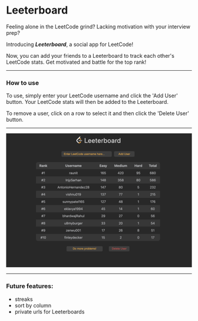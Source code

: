 # Leeterboard

Feeling alone in the LeetCode grind? Lacking motivation with your interview
prep?

Introducing _**Leeterboard**_, a social app for LeetCode!

Now, you can add your friends to a Leeterboard to track each other's LeetCode
stats. Get motivated and battle for the top rank!

<hr>

### How to use

To use, simply enter your LeetCode username and click the 'Add User' button.
Your LeetCode stats will then be added to the Leeterboard.

To remove a user, click on a row to select it and then click the 'Delete User'
button.

<hr>

<img src="assets/home.png">

<hr>

### Future features:

- streaks
- sort by column
- private urls for Leeterboards

